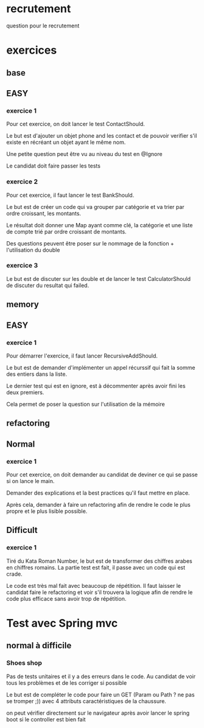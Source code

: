 # recrutement
question pour le recrutement

# exercices

## base

## EASY

### exercice 1
Pour cet exercice, on doit lancer le test ContactShould. 

Le but est d'ajouter un objet phone and les contact et de pouvoir verifier
s'il existe en récréant un objet ayant le même nom.

Une petite question peut être vu au niveau du test en @Ignore

Le candidat doit faire passer les tests

### exercice 2

Pour cet exercice, il faut lancer le test BankShould.

Le but est de créer un code qui va grouper par catégorie et va trier par ordre
croissant, les montants.

Le résultat doit donner une Map ayant comme clé, la catégorie et une liste de compte
trié par ordre croissant de montants.

Des questions peuvent être poser sur le nommage de la fonction + l'utilisation du double

### exercice 3

Le but est de discuter sur les double et de lancer le test CalculatorShould
de discuter du resultat qui failed.

## memory

## EASY

### exercice 1

Pour démarrer l'exercice, il faut lancer RecursiveAddShould.

Le but est de demander d'implémenter un appel récurssif qui fait la somme
des entiers dans la liste.

Le dernier test qui est en ignore, est à décommenter après avoir fini les deux
premiers.

Cela permet de poser la question sur l'utilisation de la mémoire

## refactoring

## Normal

### exercice 1

Pour cet exercice, on doit demander au candidat de deviner ce qui se passe si on
lance le main.

Demander des explications et la best practices qu'il faut mettre en place.

Après cela, demander à faire un refactoring afin de rendre le code le plus propre
et le plus lisible possible.

## Difficult

### exercice 1

Tiré du Kata Roman Number, le but est de transformer des chiffres arabes
en chiffres romains. La partie test est fait, il passe avec un code qui est crade.

Le code est très mal fait avec beaucoup de répétition. Il faut laisser le candidat
faire le refactoring et voir s'il trouvera la logique afin de rendre le code plus
efficace sans avoir trop de répétition.


# Test avec Spring mvc

## normal à difficile

### Shoes shop

Pas de tests unitaires et il y a des erreurs dans le code.
Au candidat de voir tous les problèmes et de les corriger si possible

Le but est de compléter le code pour faire un GET (Param ou Path ? ne pas se tromper ;))
avec 4 attributs caractéristiques de la chaussure.

on peut vérifier directement sur le navigateur après avoir lancer le spring boot si le controller est bien fait
